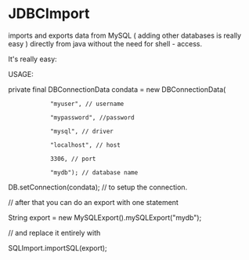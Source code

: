 JDBCImport
==========

imports and exports data from MySQL ( adding other databases is really easy ) directly from java without the need for shell - access.



It's really easy:

USAGE:

private final DBConnectionData condata = new DBConnectionData(

				"myuser", // username
				
				"mypassword", //password
				
				"mysql", // driver 
				
				"localhost", // host
				
				3306, // port
				
				"mydb"); // database name
				
				
DB.setConnection(condata); // to setup the connection.

// after that you can do an export with one statement

String export = new MySQLExport().mySQLExport("mydb");

// and replace it entirely with

SQLImport.importSQL(export);


